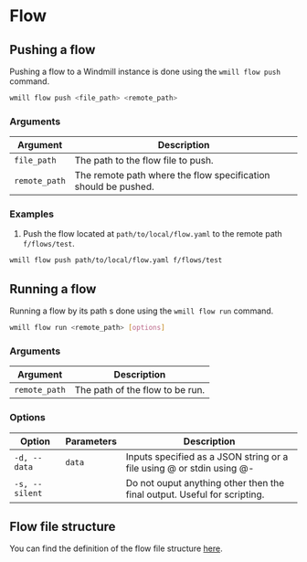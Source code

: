 # Flow

## Pushing a flow

Pushing a flow to a Windmill instance is done using the `wmill flow push` command.

```bash
wmill flow push <file_path> <remote_path>
```

### Arguments

| Argument      | Description                                                    |
| ------------- | -------------------------------------------------------------- |
| `file_path`   | The path to the flow file to push.                             |
| `remote_path` | The remote path where the flow specification should be pushed. |

### Examples

1. Push the flow located at `path/to/local/flow.yaml` to the remote path `f/flows/test`.

```bash
wmill flow push path/to/local/flow.yaml f/flows/test
```

## Running a flow

Running a flow by its path s done using the `wmill flow run` command.

```bash
wmill flow run <remote_path> [options]
```

### Arguments

| Argument      | Description                     |
| ------------- | ------------------------------- |
| `remote_path` | The path of the flow to be run. |

### Options

| Option         | Parameters | Description                                                                     |
| -------------- | ---------- | ------------------------------------------------------------------------------- |
| `-d, --data`   | `data`     | Inputs specified as a JSON string or a file using @<filename> or stdin using @- |
| `-s, --silent` |            | Do not ouput anything other then the final output. Useful for scripting.        |

## Flow file structure

You can find the definition of the flow file structure [here](/docs/openflow/index.md).
